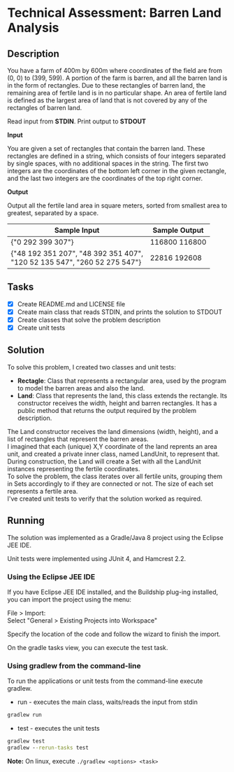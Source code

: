 # Technical Assessment: Barren Land Analysis

## Description
You have a farm of 400m by 600m where coordinates of the field are from (0, 0) to (399, 599). A portion of the farm is barren, and all the barren land is in the form of rectangles. Due to these rectangles of barren land, the remaining area of fertile land is in no particular shape. An area of fertile land is defined as the largest area of land that is not covered by any of the rectangles of barren land. 

Read input from **STDIN**. Print output to **STDOUT**

**Input**

You are given a set of rectangles that contain the barren land. These rectangles are defined in a string, which consists of four integers separated by single spaces, with no additional spaces in the string. The first two integers are the coordinates of the bottom left corner in the given rectangle, and the last two integers are the coordinates of the top right corner. 

**Output**

Output all the fertile land area in square meters, sorted from smallest area to greatest, separated by a space. 

**Sample Input** | **Sample Output**
-----------------|------------------
{"0 292 399 307"} | 116800  116800
{"48 192 351 207", "48 392 351 407", <br>"120 52 135 547", "260 52 275 547"} | 22816 192608

## Tasks

- [x] Create README.md and LICENSE file
- [x] Create main class that reads STDIN, and prints the solution to STDOUT
- [x] Create classes that solve the problem description
- [x] Create unit tests

## Solution

To solve this problem, I created two classes and unit tests:
* **Rectagle**: Class that represents a rectangular area, used by the program to model the barren areas and also the land.
* **Land**: Class that represents the land, this class extends the rectangle. Its constructor receives the width, height and barren rectangles. It has a public method that returns the output required by the problem description.

The Land constructor receives the land dimensions (width, height), and a list of rectangles that represent the barren areas.<br>
I imagined that each (unique) X,Y coordinate of the land reprents an area unit, and created a private inner class, named LandUnit, to represent that.<br>
During construction, the Land will create a Set with all the LandUnit instances representing the fertile coordinates.<br>
To solve the problem, the class iterates over all fertile units, grouping them in Sets accordingly to if they are connected or not.
The size of each set represents a fertile area.<br>
I've created unit tests to verify that the solution worked as required.

## Running

The solution was implemented as a Gradle/Java 8 project using the Eclipse JEE IDE.

Unit tests were implemented using JUnit 4, and Hamcrest 2.2.

### **Using the Eclipse JEE IDE**

If you have Eclipse JEE IDE installed, and the Buildship plug-ing installed, you can import the project using the menu:

File > Import:<br>
Select "General > Existing Projects into Workspace"

Specify the location of the code and follow the wizard to finish the import.

On the gradle tasks view, you can execute the test task.

### **Using gradlew from the command-line**

To run the applications or unit tests from the command-line execute gradlew.

* run - executes the main class, waits/reads the input from stdin

```cmd
gradlew run
```
* test - executes the unit tests

```cmd
gradlew test
gradlew --rerun-tasks test
```

**Note:** On linux, execute ```./gradlew <options> <task>```
